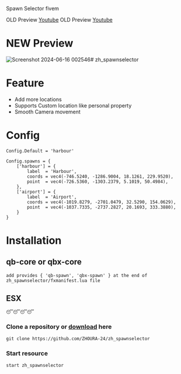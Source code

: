 
Spawn Selector fivem

OLD Preview [Youtube](https://youtu.be/sgOzVjSy54I?si=T9CIxz8ywCGstZNx)
OLD Preview [Youtube](https://youtu.be/HlfzlqcrRm8)
# NEW Preview
![Screenshot 2024-06-16 002546](https://github.com/ZHOURA-24/zh_spawnselector/assets/98719591/7877b271-4ef4-44df-888f-c7be99bbe280)# zh_spawnselector

# Feature 
- Add more locations
- Supports Custom location like personal property
- Smooth Camera movement

# Config 
```
Config.Default = 'harbour'

Config.spawns = {
    ['harbour'] = {
        label  = 'Harbour',
        coords = vec4(-746.5240, -1286.9004, 18.1261, 229.9520),
        point  = vec4(-726.5360, -1303.2379, 5.1019, 50.4984),
    },
    ['airport'] = {
        label  = 'Airport',
        coords = vec4(-1019.8279, -2701.0479, 32.5290, 154.0629),
        point  = vec4(-1037.7335, -2737.2827, 20.1693, 333.3880),
    }
}
```
# Installation 
## qb-core or qbx-core
```
add provides { 'qb-spawn', 'qbx-spawn' } at the end of zh_spawnselector/fxmanifest.lua file
``` 
## ESX 
```
😴😴😴😴
```

### Clone a repository or [download]([https://github.com/ZHOURA-24/zh_statusitem/releases](https://github.com/ZHOURA-24/zh_spawnselector/releases/tag/release1)) here

```
git clone https://github.com/ZHOURA-24/zh_spawnselector
```

### Start resource

```
start zh_spawnselector
```

